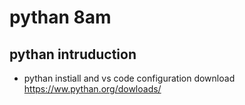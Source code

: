 # pythan 8am

## pythan intruduction
* pythan instiall and vs code configuration
download https://ww.pythan.org/dowloads/
